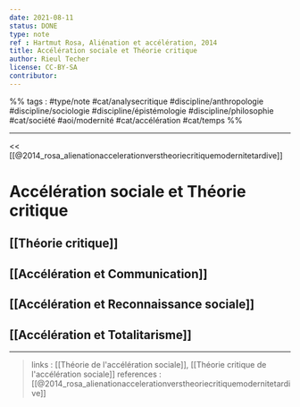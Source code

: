 ```yaml
---
date: 2021-08-11
status: DONE
type: note
ref : Hartmut Rosa, Aliénation et accélération, 2014
title: Accélération sociale et Théorie critique
author: Rieul Techer
license: CC-BY-SA
contributor:
---
```


%% tags : #type/note #cat/analysecritique #discipline/anthropologie #discipline/sociologie #discipline/épistémologie #discipline/philosophie #cat/société #aoi/modernité #cat/accélération #cat/temps %% 

---

<< [[@2014_rosa_alienationaccelerationverstheoriecritiquemodernitetardive]]

Accélération sociale et Théorie critique
===

## [[Théorie critique]]

## [[Accélération et Communication]]

## [[Accélération et Reconnaissance sociale]]

## [[Accélération et Totalitarisme]]

---
> links : [[Théorie de l'accélération sociale]], [[Théorie critique de l'accélération sociale]]
> references : [[@2014_rosa_alienationaccelerationverstheoriecritiquemodernitetardive]]
